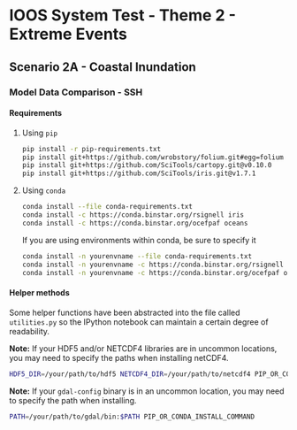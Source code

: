 # IOOS System Test - Theme 2 - Extreme Events

## Scenario 2A - Coastal Inundation

### Model Data Comparison - SSH

#### Requirements

1. Using `pip`
    ```bash
    pip install -r pip-requirements.txt
    pip install git+https://github.com/wrobstory/folium.git#egg=folium
    pip install git+https://github.com/SciTools/cartopy.git@v0.10.0
    pip install git+https://github.com/SciTools/iris.git@v1.7.1
    ```

2. Using `conda`
    ```bash
    conda install --file conda-requirements.txt
    conda install -c https://conda.binstar.org/rsignell iris
    conda install -c https://conda.binstar.org/ocefpaf oceans
    ```
    If you are using environments within conda, be sure to specify it
    ```bash
    conda install -n yourenvname --file conda-requirements.txt
    conda install -n yourenvname -c https://conda.binstar.org/rsignell iris
    conda install -n yourenvname -c https://conda.binstar.org/ocefpaf oceans
    ```

#### Helper methods

Some helper functions have been abstracted into the file called `utilities.py`
so the IPython notebook can maintain a certain degree of readability.


**Note:** If your HDF5 and/or NETCDF4 libraries are in uncommon locations, you
may need to specify the paths when installing netCDF4.
```bash
HDF5_DIR=/your/path/to/hdf5 NETCDF4_DIR=/your/path/to/netcdf4 PIP_OR_CONDA_INSTALL_COMMAND
```

**Note:** If your `gdal-config` binary is in an uncommon location, you may need
to specify the path when installing.
```bash
PATH=/your/path/to/gdal/bin:$PATH PIP_OR_CONDA_INSTALL_COMMAND
```
